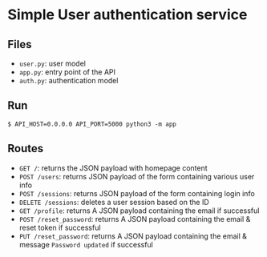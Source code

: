  # Simple User authentication service


## Files

- `user.py`: user model
- `app.py`: entry point of the API
- `auth.py`: authentication model


## Run

```
$ API_HOST=0.0.0.0 API_PORT=5000 python3 -m app
```

## Routes

- `GET /`: returns the JSON payload with homepage content
- `POST /users`: returns JSON payload of the form containing various user info
- `POST /sessions`: returns JSON payload of the form containing login info
- `DELETE /sessions`: deletes a user session based on the ID
- `GET /profile`: returns A JSON payload containing the email if successful
- `POST /reset_password`: returns A JSON payload containing the email & reset token if successful
- `PUT /reset_password`: returns A JSON payload containing the email & message `Password updated` if successful
